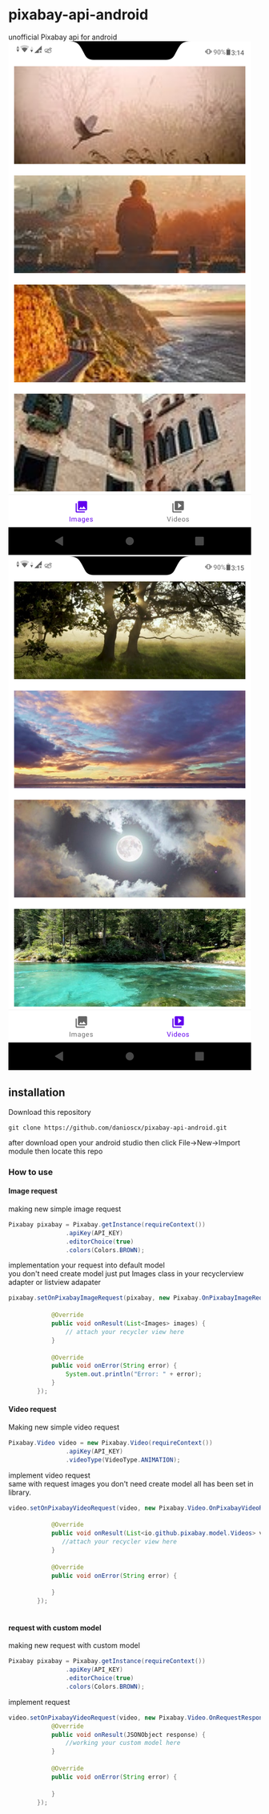 # pixabay-api-android
unofficial Pixabay api for android <br />
![alt text](https://github.com/danioscx/pixabay-api-android/blob/main/screenshot/Screenshot_20210224-031453.png)
![alt text](https://github.com/danioscx/pixabay-api-android/blob/main/screenshot/Screenshot_20210224-031502.png)
<br />
## installation
Download this repository 
```github
git clone https://github.com/danioscx/pixabay-api-android.git
```
after download open your android studio then click File->New->Import module 
then locate this repo

### How to use 
#### Image request
making new simple image request
```Java
Pixabay pixabay = Pixabay.getInstance(requireContext())
                .apiKey(API_KEY)
                .editorChoice(true)
                .colors(Colors.BROWN);
```
implementation your request into default model <br />
you don't need create model just put Images class in your recyclerview adapter or listview adapater
```Java
pixabay.setOnPixabayImageRequest(pixabay, new Pixabay.OnPixabayImageRequest() {

            @Override
            public void onResult(List<Images> images) {
                // attach your recycler view here
            }

            @Override
            public void onError(String error) {
                System.out.println("Error: " + error);
            }
        });
```
#### Video request
Making new simple video request 

```Java
Pixabay.Video video = new Pixabay.Video(requireContext())
                .apiKey(API_KEY)
                .videoType(VideoType.ANIMATION);
```
implement video request <br />
same with request images you don't need create model all has been set in library.

```Java
video.setOnPixabayVideoRequest(video, new Pixabay.Video.OnPixabayVideoRequest() {

            @Override
            public void onResult(List<io.github.pixabay.model.Videos> videos) {
               //attach your recycler view here
            }

            @Override
            public void onError(String error) {

            }
        });
        
```
#### request with custom model
making new request with custom model

```Java
Pixabay pixabay = Pixabay.getInstance(requireContext())
                .apiKey(API_KEY)
                .editorChoice(true)
                .colors(Colors.BROWN);
```
implement request

```Java
video.setOnPixabayVideoRequest(video, new Pixabay.Video.OnRequestResponse() {
            @Override
            public void onResult(JSONObject response) {
                //working your custom model here
            }

            @Override
            public void onError(String error) {

            }
        });

```

